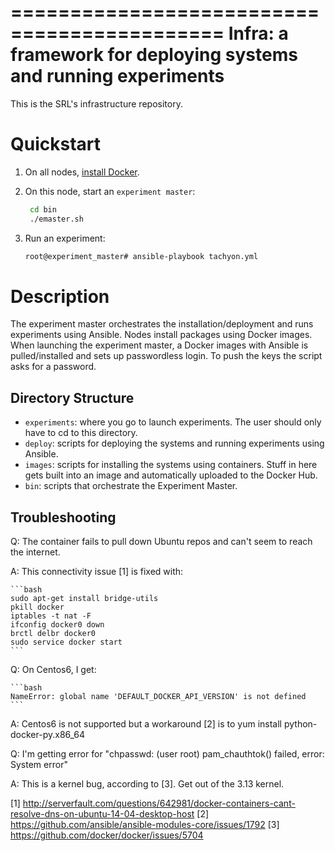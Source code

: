 ============================================
Infra: a framework for deploying systems and running experiments
============================================

This is the SRL's infrastructure repository. 

Quickstart
==========

1. On all nodes, [install Docker](https://docs.docker.com/installation).
2. On this node, start an ``experiment master``:

    ```bash
     cd bin
     ./emaster.sh
     ```

3. Run an experiment:

    ```bash
    root@experiment_master# ansible-playbook tachyon.yml
    ```

Description
===========

The experiment master orchestrates the installation/deployment and runs experiments using Ansible. Nodes install packages using Docker images. When launching the experiment master, a Docker images with Ansible is pulled/installed and sets up passwordless login. To push the keys the script asks for a password.

Directory Structure
-------------------

- ``experiments``: where you go to launch experiments. The user should only have to cd to this directory.
- ``deploy``: scripts for deploying the systems and running experiments using Ansible.
- ``images``: scripts for installing the systems using containers. Stuff in here gets built into an image and automatically uploaded to the Docker Hub.
- ``bin``: scripts that orchestrate the Experiment Master.

Troubleshooting
---
Q: The container fails to pull down Ubuntu repos and can't seem to reach the internet.

A: This connectivity issue [1] is fixed with:

    ```bash
    sudo apt-get install bridge-utils
    pkill docker
    iptables -t nat -F
    ifconfig docker0 down
    brctl delbr docker0
    sudo service docker start
    ```

Q: On Centos6, I get:

    ```bash
    NameError: global name 'DEFAULT_DOCKER_API_VERSION' is not defined
    ```

A: Centos6 is not supported but a workaround [2] is to yum install python-docker-py.x86_64

Q: I'm getting error for "chpasswd: (user root) pam_chauthtok() failed, error: System error"

A: This is a kernel bug, according to [3]. Get out of the 3.13 kernel.

[1] http://serverfault.com/questions/642981/docker-containers-cant-resolve-dns-on-ubuntu-14-04-desktop-host
[2] https://github.com/ansible/ansible-modules-core/issues/1792
[3] https://github.com/docker/docker/issues/5704
